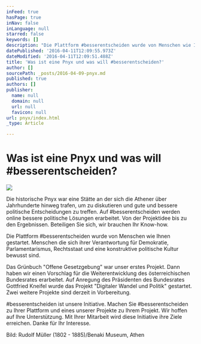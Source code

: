 ```yaml
---
inFeed: true
hasPage: true
inNav: false
inLanguage: null
starred: false
keywords: []
description: "Die Plattform #besserentscheiden wurde von Menschen wie Ihnen\_gestartet. Menschen die sich ihrer Verantwortung für Demokratie, Parlamentarismus, Rechtsstaat und eine konstruktive politische Kultur bewusst sind."
datePublished: '2016-04-11T12:09:55.973Z'
dateModified: '2016-04-11T12:09:51.488Z'
title: 'Was ist eine Pnyx und was will #besserentscheiden?'
author: []
sourcePath: _posts/2016-04-09-pnyx.md
published: true
authors: []
publisher:
  name: null
  domain: null
  url: null
  favicon: null
url: pnyx/index.html
_type: Article

---
```

# Was ist eine Pnyx und was will \#besserentscheiden?
![](https://s3-us-west-2.amazonaws.com/the-grid-img/p/eab5e9ba43801a52d76793a036e1f73f146db068.jpg)

Die historische Pnyx war eine Stätte an der sich die Athener über Jahrhunderte hinweg trafen, um zu diskutieren und gute und bessere politische Entscheidungen zu treffen. Auf \#besserentscheiden werden online bessere politische Lösungen erarbeitet. Von der Projektidee bis zu den Ergebnissen. Beteiligen Sie sich, wir brauchen Ihr Know-how.

Die Plattform \#besserentscheiden wurde von Menschen wie Ihnen gestartet. Menschen die sich ihrer Verantwortung für Demokratie, Parlamentarismus, Rechtsstaat und eine konstruktive politische Kultur bewusst sind.

Das Grünbuch "Offene Gesetzgebung" war unser erstes Projekt. Dann haben wir einen Vorschlag für die Weiterentwicklung des österreichischen Bundesrates erarbeitet. Auf Anregung des Präsidenten des Bundesrates Gottfried Kneifel wurde das Projekt "Digitaler Wandel und Politik" gestartet. Zwei weitere Projekte sind derzeit in Vorbereitung.

\#besserentscheiden ist unsere Initiative. Machen Sie \#besserentscheiden zu Ihrer Plattform und eines unserer Projekte zu Ihrem Projekt. Wir hoffen auf Ihre Unterstützung. Mit Ihrer Mitarbeit wird diese Initiative ihre Ziele erreichen. Danke für Ihr Interesse. 

Bild: Rudolf Müller (1802 - 1885)/Benaki Museum, Athen